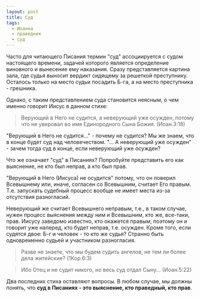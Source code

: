 ```yaml
---
layout: post
title: Суд
tags: 
  - Иоанна
  - праведник
  - суд
---
```


Часто для читающего Писания термин "суд" ассоциируется с судом настоящего времени, задачей которого является определение виновного и вынесение ему наказания. Сразу представляется картина зала, где судья выносит вердикт сидящему за решеткой преступнику. Осталось только на место судьи посадить Б-га, а на место преступника - грешника.

Однако, с таким представлением суда становится неясным, о чем именно говорит Иисус в данном стихе:

> Верующий в Него не судится, а неверующий уже осужден, потому что не уверовал во имя Единородного Сына Божия. (Иоан.3:18)

"Верующий в Него не судится..." - почему не судится? Мы же знаем, что в конце будет суд над человечеством. "... А неверующий уже осужден" - зачем тогда суд в конце, если неверующий уже осужден?

Что же означает "суд" в Писаниях? Попробуйте представить его как выяснение, не кто был неправ, а кто был прав.

"Верующий в Него (Иисуса) не осудится" потому, что он поверил Всевышнему или, иначе, согласен со Всевышним, считает Его правым. Т.е. запускать судебный процесс вообще не имеет места из-за отсутствия разногласий.

Неверующий же считает Всевышнего неправым, т.е., в таком случае, нужен процесс выяснения между ним и Всевышним, кто же, все-таки, прав. Иисусу заведомо известно, кто окажется правым, поэтому он и говорит уже наперед, кто будет неправ, т.е. осужден. Кроме того, если судятся двое: Б-г и человек - то кто же судья? Странно быть одновременно судьей и участником разногласия.

> Разве не знаете, что мы будем судить ангелов, не тем ли более дела житейские? (1Кор.6:3)

> Ибо Отец и не судит никого, но весь суд отдал Сыну... (Иоан.5:22)

Два последних стиха оставляют вопросы. В любом случае, мы должны понять, что **суд в Писаниях - это выяснение, кто праведный, кто прав**.